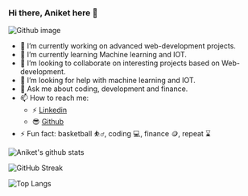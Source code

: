 ### Hi there, Aniket here 👋

![Github image](https://user-images.githubusercontent.com/111775702/210100700-254fe3bc-b410-494c-b48d-c2454877e3a7.png)


- 🔭 I’m currently working on advanced web-development projects.
- 🌱 I’m currently learning Machine learning and IOT.
- 👯 I’m looking to collaborate on interesting projects based on Web-development.
- 🤔 I’m looking for help with machine learning and IOT.
- 💬 Ask me about coding, development and finance.
- 📫 How to reach me: 
  - :zap: [Linkedin](www.linkedin.com/in/aniket-patel-developer)
  - :sunglasses: [Github](https://github.com/Aniket-Patel-swg)
- ⚡ Fun fact: basketball :basketball_man:, coding :computer:, finance :coin:, repeat ⌛


![Aniket's github stats](https://github-readme-stats.vercel.app/api?username=Aniket-Patel-swg&count_private=true&show_icons=true&theme=tokyonight&hide_rank=false)


![GitHub Streak](https://streak-stats.demolab.com/?user=Aniket-Patel-swg&theme=dark)


![Top Langs](https://github-readme-stats.vercel.app/api/top-langs/?username=Aniket-Patel-swg&layout=compact)

